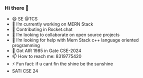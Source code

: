 ### Hi there 👋


- 😄 SE @TCS
- 🔭 I’m currently working on MERN Stack 
- 🌱 Contributing in Rocket.chat
- 👯 I’m looking to collaborate on open source projects
- 🤔 I’m looking for help with Mern Stack c++ language oriented programming
- 💬 Got AIR 1985 in Gate CSE-2024
- 📫 How to reach me: 8319775420
- ⚡ Fun fact: if u cant fin the shine be the sunshine
- SATI CSE 24
